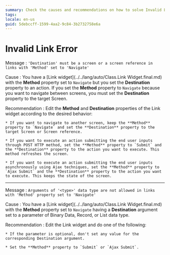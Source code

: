```yaml
---
summary: Check the causes and recommendations on how to solve Invalid Link TrueChange errors.
tags:
locale: en-us
guid: 5debccff-1599-4aa2-9c84-3b2732758e6a
---
```

 
# Invalid Link Error

Message
:   `'Destination' must be a screen or a screen reference in links with 'Method' set to 'Navigate'`

Cause
:   You have a [Link widget](../../lang/auto/Class.Link Widget.final.md) with the **Method** property set to `Navigate` but you set the **Destination** property to an action. If you set the **Method** property to `Navigate` because you want to navigate between screens, you must set the **Destination** property to the target Screen.

Recommendation
:   Edit the **Method** and **Destination** properties of the Link widget according to the desired behavior:

    * If you want to navigate to another screen, keep the **Method** property to `Navigate` and set the **Destination** property to the target Screen or Screen reference.
 
    * If you want to execute an action submitting the end user inputs through POST HTTP method, set the **Method** property to `Submit` and the **Destination** property to the action you want to execute. This method refreshes the screen.
    
    * If you want to execute an action submitting the end user inputs asynchronously using Ajax techniques, set the **Method** property to `Ajax Submit` and the **Destination** property to the action you want to execute. This keeps the state of the screen.

---

Message
:  `Arguments of '<type>' data type are not allowed in links with 'Method' property set to 'Navigate'`

Cause
:   You have a [Link widget](../../lang/auto/Class.Link Widget.final.md) with the **Method** property set to `Navigate` having a **Destination** argument set to a parameter of Binary Data, Record, or List data type.

Recommendation
:   Edit the Link widget and do one of the following:

    * If the parameter is optional, don't set any value for the corresponding Destination argument.
    
    * Set the **Method** property to `Submit` or `Ajax Submit`.
